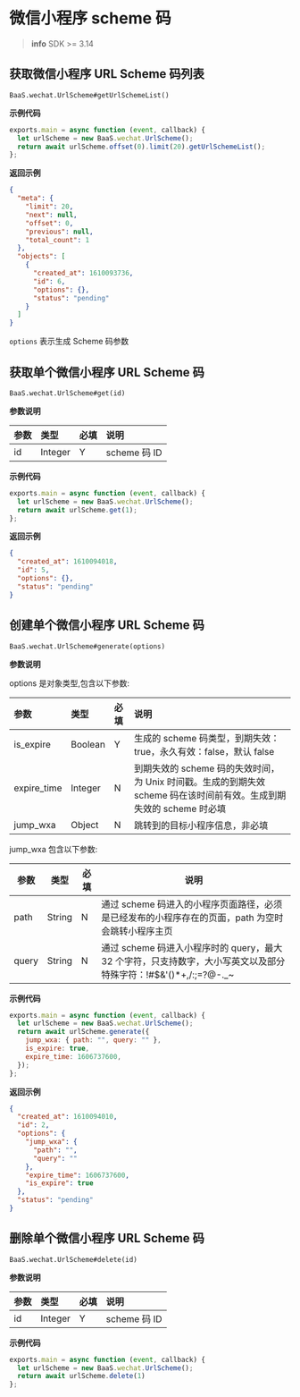# 微信小程序 scheme 码

> **info**
> SDK >= 3.14

## 获取微信小程序 URL Scheme 码列表

`BaaS.wechat.UrlScheme#getUrlSchemeList()`

**示例代码**

```javascript
exports.main = async function (event, callback) {
  let urlScheme = new BaaS.wechat.UrlScheme();
  return await urlScheme.offset(0).limit(20).getUrlSchemeList();
};
```

**返回示例**

```json
{
  "meta": {
    "limit": 20,
    "next": null,
    "offset": 0,
    "previous": null,
    "total_count": 1
  },
  "objects": [
    {
      "created_at": 1610093736,
      "id": 6,
      "options": {},
      "status": "pending"
    }
  ]
}
```

`options` 表示生成 Scheme 码参数

## 获取单个微信小程序 URL Scheme 码

`BaaS.wechat.UrlScheme#get(id)`

**参数说明**

| 参数 | 类型    | 必填 | 说明         |
| :--- | :------ | :--- | :----------- |
| id   | Integer | Y    | scheme 码 ID |

**示例代码**

```javascript
exports.main = async function (event, callback) {
  let urlScheme = new BaaS.wechat.UrlScheme();
  return await urlScheme.get(1);
};
```

**返回示例**

```json
{
  "created_at": 1610094018,
  "id": 5,
  "options": {},
  "status": "pending"
}
```

## 创建单个微信小程序 URL Scheme 码

`BaaS.wechat.UrlScheme#generate(options)`

**参数说明**

options 是对象类型,包含以下参数:

| 参数        | 类型    | 必填 | 说明                                                                                                                 |
| :---------- | :------ | :--- | :------------------------------------------------------------------------------------------------------------------- |
| is_expire   | Boolean | Y    | 生成的 scheme 码类型，到期失效：true，永久有效：false，默认 false                                                    |
| expire_time | Integer | N    | 到期失效的 scheme 码的失效时间，为 Unix 时间戳。生成的到期失效 scheme 码在该时间前有效。生成到期失效的 scheme 时必填 |
| jump_wxa    | Object  | N    | 跳转到的目标小程序信息，非必填                                                                                       |

jump_wxa 包含以下参数:

| 参数  | 类型   | 必填 | 说明                                                                                                               |
| ----- | ------ | ---- | ------------------------------------------------------------------------------------------------------------------ |
| path  | String | N    | 通过 scheme 码进入的小程序页面路径，必须是已经发布的小程序存在的页面，path 为空时会跳转小程序主页                  |
| query | String | N    | 通过 scheme 码进入小程序时的 query，最大 32 个字符，只支持数字，大小写英文以及部分特殊字符：!#$&'()\*+,/:;=?@-.\_~ |

**示例代码**

```javascript
exports.main = async function (event, callback) {
  let urlScheme = new BaaS.wechat.UrlScheme();
  return await urlScheme.generate({
    jump_wxa: { path: "", query: "" },
    is_expire: true,
    expire_time: 1606737600,
  });
};
```

**返回示例**

```json
{
  "created_at": 1610094010,
  "id": 2,
  "options": {
    "jump_wxa": {
      "path": "",
      "query": ""
    },
    "expire_time": 1606737600,
    "is_expire": true
  },
  "status": "pending"
}
```

## 删除单个微信小程序 URL Scheme 码

`BaaS.wechat.UrlScheme#delete(id)`

**参数说明**

| 参数 | 类型    | 必填 | 说明         |
| :--- | :------ | :--- | :----------- |
| id   | Integer | Y    | scheme 码 ID |

**示例代码**

```javascript
exports.main = async function (event, callback) {
  let urlScheme = new BaaS.wechat.UrlScheme();
  return await urlScheme.delete(1)
};
```
